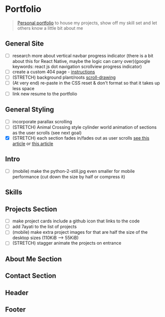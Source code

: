 # Portfolio

> [Personal portfolio](https://peterlofland.com/) to house my projects, show off my skill set and let others know a little bit about me

## General Site

-   [ ] research more about vertical navbar progress indicator (there is a bit about this for React Native, maybe the logic can carry over)(google keywords: react js dot navigation scrollview progress indicator)
-   [ ] create a custom 404 page - [instructions](https://docs.github.com/en/pages/getting-started-with-github-pages/creating-a-custom-404-page-for-your-github-pages-site)
-   [ ] (STRETCH) background plant/roots [scroll-drawing](https://css-tricks.com/scroll-drawing/)
-   [ ] (At very end) re-paste in the CSS reset & don't format so that it takes up less space
-   [ ] link new resume to the portfolio

## General Styling

-   [ ] incorporate parallax scrolling 
-   [ ] (STRETCH) Animal Crossing style cylinder world animation of sections as the user scrolls (see next goal)
-   [x] (STRETCH) each section fades in/fades out as user scrolls [see this article](https://www.superhi.com/library/posts/how-to-add-web-design-elements-that-fade-in-and-out-on-scroll) or [this article](https://blog.hubspot.com/website/css-fade-in)

## Intro

-   [ ] (mobile) make the python-2-still.jpg even smaller for mobile performance (cut down the size by half or compress it)

## Skills

## Projects Section

-   [ ] make project cards include a github icon that links to the code
-   [ ] add 7ayati to the list of projects
-   [ ] (mobile) make extra project images for that are half the size of the desktop sizes (110KiB --> 55KiB)
-   [ ] (STRETCH) stagger animate the projects on entrance

## About Me Section

## Contact Section

## Header

## Footer
